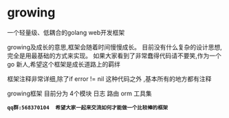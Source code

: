 # growing
一个轻量级、低耦合的golang web开发框架


growing及成长的意思,框架会随着时间慢慢成长。
目前没有什么复杂的设计思想,完全是用最基础的方式来实现。
如果大家看到了非常蠢得代码请不要笑,作为一个go 新人,希望这个框架是成长道路上的羁绊


框架注释非常详细,除了if error != nil 这种代码之外 ,基本所有的地方都有注释


growing框架 目前分为 4个模块
日志
路由
orm
工具集


**`qq群:568370104  希望大家一起来交流如何才能做一个比较棒的框架`**
